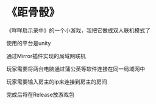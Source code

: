 # 《距骨骰》
《咩咩启示录中》的一个小游戏，我把它做成双人联机模式了

使用的平台是unity

通过Mirror插件实现的局域网联机

玩家需要将两台电脑通过蒲公英等软件连接在同一局域网中

玩家需要输入房主的ip来连接到房主的房间

完成后将在Release放游戏包

